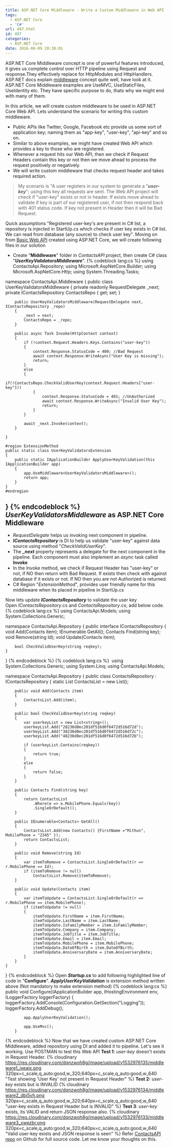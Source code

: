 ```yaml
---
title: ASP.NET Core Middleware - Write a Custom Middleware in Web API
tags:
  - ASP.NET Core
  - 'C#'
url: 497.html
id: 497
categories:
  - ASP.NET Core
date: 2016-06-09 20:38:01
---
```


ASP.NET Core Middleware concept is one of powerful features introduced, it gives us complete control over HTTP pipeline using Request and response.They effectively replace for HttpModules and HttpHandlers.
ASP.NET docs explain [middleware](https://docs.asp.net/en/latest/fundamentals/middleware.html) concept quite well, have look at it. ASP.NET Core Middleware examples are UseMVC, UseStaticFiles, UseIdentity etc. They have specific purpose to do, thats why we might end with many of them.

In this article, we will create custom middleware to be used in ASP.NET Core Web API. Lets understand the scenario for writing this custom middleware.

*   Public APIs like Twitter, Google, Facebook etc provide us some sort of application key; naming them as "app-key", "user-key", "api-key" and so on.
*   Similar to above examples, we might have created Web API which provides a key to those who are registered.
*   Whenever a request hits our Web API, then we check if Request Headers contain this key or not then we move ahead to process the request positively or negatively.
*   We will write custom middleware that checks request header and takes required action.

> My scenario is "A user registers in our system to generate a "_**user-key**_"; using this key all requests are sent. The Web API project will check if "user-key" exists or not in header. If exists move ahead to validate if key is part of our registered user, if not then respond back with 401 status code. If key not present in Header then it will be Bad Request.

Quick assumptions "Registered user-key's are present in C# list, a repository is injected in StartUp.cs which checks if user key exists in C# list. We can read from database (any source) to check user key". Moving on from [Basic Web API](http://www.mithunvp.com/create-aspnet-mvc-6-web-api-visual-studio-2015/) created using ASP.NET Core, we will create following files in our solution

*   Create "**Middleware**" folder in _ContactsAPI_ project, then create C# class "_**UserKeyValidatorsMiddleware**_".
{% codeblock lang:cs %}
using ContactsApi.Repository;
using Microsoft.AspNetCore.Builder;
using Microsoft.AspNetCore.Http;
using System.Threading.Tasks;

namespace ContactsApi.Middleware
{
    public class UserKeyValidatorsMiddleware
    {
        private readonly RequestDelegate _next;
        private IContactsRepository ContactsRepo { get; set; }

        public UserKeyValidatorsMiddleware(RequestDelegate next, IContactsRepository _repo)
        {
            _next = next;
            ContactsRepo = _repo;
        }

        public async Task Invoke(HttpContext context)
        {
            if (!context.Request.Headers.Keys.Contains("user-key"))
            {
                context.Response.StatusCode = 400; //Bad Request                
                await context.Response.WriteAsync("User Key is missing");
                return;
            }
            else
            {
                if(!ContactsRepo.CheckValidUserKey(context.Request.Headers["user-key"]))
                {
                    context.Response.StatusCode = 401; //UnAuthorized
                    await context.Response.WriteAsync("Invalid User Key");
                    return;
                }
            }

            await _next.Invoke(context);
        }

    }

    #region ExtensionMethod
    public static class UserKeyValidatorsExtension
    {
        public static IApplicationBuilder ApplyUserKeyValidation(this IApplicationBuilder app)
        {
            app.UseMiddleware<UserKeyValidatorsMiddleware>();
            return app;
        }
    }
    #endregion
}
{% endcodeblock %}
_UserKeyValidatorsMiddleware_ as ASP.NET Core Middleware
--------------------------------------------------------

*   _RequestDelegate_ helps us invoking next component in pipeline.
*   _**IContactsRepository**_ is DI to help us validate "user-key" against data source using method "_CheckValidUserKey_".
*   The _**_next**_ property represents a delegate for the next component in the pipeline. Each component must also implement an _async_ task called **Invoke**
*   In the Invoke method, we check if Request Header has "user-key" or not, if NO then return with Bad Request. If exists then check with against database if it exists or not. If NO then you are not Authorized is returned.
*   C# Region "_ExtensionMethod_", provides user friendly name for this middleware when its placed in pipeline in StartUp.cs

Now lets update _**IContactsRepository**_ to validate the user key Open _IContactsRepository_.cs and _ContactsRepository_.cs; add below code.
{% codeblock lang:cs %}
using ContactsApi.Models;
using System.Collections.Generic;

namespace ContactsApi.Repository
{
    public interface IContactsRepository
    {
        void Add(Contacts item);
        IEnumerable<Contacts> GetAll();
        Contacts Find(string key);
        void Remove(string Id);
        void Update(Contacts item);

        bool CheckValidUserKey(string reqkey);
    }
}
{% endcodeblock %}
{% codeblock lang:cs %} 
using System.Collections.Generic;
using System.Linq;
using ContactsApi.Models;

namespace ContactsApi.Repository
{
    public class ContactsRepository : IContactsRepository
    {
        static List<Contacts> ContactsList = new List<Contacts>();

        public void Add(Contacts item)
        {
            ContactsList.Add(item);
        }

        public bool CheckValidUserKey(string reqkey)
        {
            var userkeyList = new List<string>();
            userkeyList.Add("28236d8ec201df516d0f6472d516d72d");
            userkeyList.Add("38236d8ec201df516d0f6472d516d72c");
            userkeyList.Add("48236d8ec201df516d0f6472d516d72b");

            if (userkeyList.Contains(reqkey))
            {
                return true;
            }
            else
            {
                return false;
            }
        }

        public Contacts Find(string key)
        {
            return ContactsList
                .Where(e => e.MobilePhone.Equals(key))
                .SingleOrDefault();
        }

        public IEnumerable<Contacts> GetAll()
        {
            ContactsList.Add(new Contacts() {FirstName ="Mithun", MobilePhone = "2345" });
            return ContactsList;
        }

        public void Remove(string Id)
        {
            var itemToRemove = ContactsList.SingleOrDefault(r => r.MobilePhone == Id);
            if (itemToRemove != null)
                ContactsList.Remove(itemToRemove);
        }

        public void Update(Contacts item)
        {
            var itemToUpdate = ContactsList.SingleOrDefault(r => r.MobilePhone == item.MobilePhone);
            if (itemToUpdate != null)
            {
                itemToUpdate.FirstName = item.FirstName;
                itemToUpdate.LastName = item.LastName;
                itemToUpdate.IsFamilyMember = item.IsFamilyMember;
                itemToUpdate.Company = item.Company;
                itemToUpdate.JobTitle = item.JobTitle;
                itemToUpdate.Email = item.Email;
                itemToUpdate.MobilePhone = item.MobilePhone;
                itemToUpdate.DateOfBirth = item.DateOfBirth;
                itemToUpdate.AnniversaryDate = item.AnniversaryDate;
            }
        }
    }
}
{% endcodeblock %}
Open _**Startup.cs**_ to add following highlighted line of code in "**Configure**". _**ApplyUserKeyValidation**_ is extension method written above (Not mandatory to make extension method)
{% codeblock lang:cs %}
public void Configure(IApplicationBuilder app, IHostingEnvironment env, ILoggerFactory loggerFactory)
        {
            loggerFactory.AddConsole(Configuration.GetSection("Logging"));
            loggerFactory.AddDebug();

            app.ApplyUserKeyValidation();

            app.UseMvc();
        }
{% endcodeblock %}
Now that we have created custom ASP.NET Core Middleware, added repository using DI and added it to pipeline. Let's see it working.
Use POSTMAN to test this Web API **Test 1**: _user-key_ doesn't exists in Request Header. {% cloudinary https://res.cloudinary.com/dqnzwoh8g/image/upload/v1532976135/middleware1_ixeajx.png 320px=c_scale,q_auto:good,w_320;640px=c_scale,q_auto:good,w_640 "Test showing 'User Key' not present in Request Header" %}
**Test 2:** _user-key_ exists but is INVALID {% cloudinary https://res.cloudinary.com/dqnzwoh8g/image/upload/v1532976134/middleware2_dbj5vh.png 320px=c_scale,q_auto:good,w_320;640px=c_scale,q_auto:good,w_640 "user-key exists in Request Header but is INVALID" %}
**Test 3**: _user-key_ exists, its VALID and return JSON response also. {% cloudinary https://res.cloudinary.com/dqnzwoh8g/image/upload/v1532976133/middleware3_xwezbr.png 320px=c_scale,q_auto:good,w_320;640px=c_scale,q_auto:good,w_640 "Valid user-key exists and JSON response is seen" %}
Refer [ContactsAPI repo](https://github.com/mithunvp/ContactsAPI) on Github for full source code. Let me know your thoughts on this.